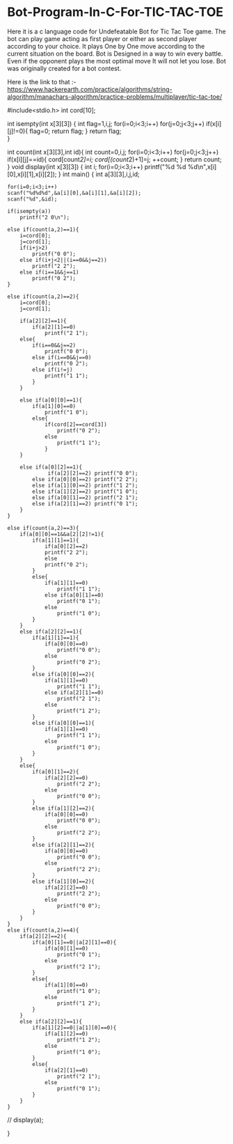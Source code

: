 # Bot-Program-In-C-For-TIC-TAC-TOE

Here it is a c language code for Undefeatable Bot for Tic Tac Toe game. The bot can play game acting as first player or either as second player according to your choice. It plays One by One move according to the current situation on the board. Bot is Designed in a way to win every battle. Even if the opponent plays the most optimal move It will not let you lose. Bot was originally created for a bot contest.

Here is the link to that :- https://www.hackerearth.com/practice/algorithms/string-algorithm/manachars-algorithm/practice-problems/multiplayer/tic-tac-toe/

#include<stdio.h>
int cord[10];

int isempty(int x[3][3])
{ int flag=1,i,j;
  for(i=0;i<3;i++)
  	for(j=0;j<3;j++)
		if(x[i][j]!=0){ 
			flag=0; 
			return flag;
		} 
   return flag;			
}

int count(int x[3][3],int id){
	int count=0,i,j;
	for(i=0;i<3;i++)
		for(j=0;j<3;j++)
			if(x[i][j]==id){
			    cord[count*2]=i;
			    cord[(count*2)+1]=j;
				++count;
			}
	return count;			
} 
void display(int x[3][3])
{   int i;
	for(i=0;i<3;i++)
	printf("%d %d %d\n",x[i][0],x[i][1],x[i][2]);
}
int main()
{
	int a[3][3],i,j,id;
	
	for(i=0;i<3;i++)
	scanf("%d%d%d",&a[i][0],&a[i][1],&a[i][2]); 
    scanf("%d",&id);
   
	if(isempty(a)) 
		printf("2 0\n");
     	
	else if(count(a,2)==1){ 
	    i=cord[0];
	    j=cord[1];
		if(i+j>2) 
			printf("0 0");
		else if(i+j<2||(i==0&&j==2))
			printf("2 2");	
		else if(i==1&&j==1)
			printf("0 2"); 	
	}
	
	else if(count(a,2)==2){
	    i=cord[0];
	    j=cord[1];
			
		if(a[2][2]==1){
			if(a[2][1]==0) 
				printf("2 1");
		else{
			if(i==0&&j==2)
				printf("0 0");
			else if(i==0&&j==0)
				printf("0 2");
			else if(i!=j) 
				printf("1 1");			
			}	
		}
			
		else if(a[0][0]==1){
			if(a[1][0]==0)
				printf("1 0");
			else{	 
				if(cord[2]==cord[3])
					printf("0 2");
				else
					printf("1 1");	
				}
		}
	
		else if(a[0][2]==1){
			     if(a[2][2]==2) printf("0 0");
			else if(a[0][0]==2) printf("2 2");
			else if(a[1][0]==2) printf("1 2");
			else if(a[1][2]==2) printf("1 0");
			else if(a[0][1]==2) printf("2 1");
			else if(a[2][1]==2) printf("0 1");
		}
	} 
	
	else if(count(a,2)==3){
		if(a[0][0]==1&&a[2][2]!=1){
			if(a[1][1]==1){
				if(a[0][2]==2)
				printf("2 2");
				else
				printf("0 2");
			}
			else{
				if(a[1][1]==0)
					printf("1 1");
				else if(a[0][1]==0)
					printf("0 1");
				else
					printf("1 0");	
			}
		}
		else if(a[2][2]==1){
			if(a[1][1]==1){
				if(a[0][0]==0)
					printf("0 0");
				else
					printf("0 2");	
			}
			else if(a[0][0]==2){
				if(a[1][1]==0)
					printf("1 1");
				else if(a[2][1]==0)
					printf("2 1");
				else
					printf("1 2");		
			}
			else if(a[0][0]==1){
				if(a[1][1]==0)
					printf("1 1");
				else
					printf("1 0");	
			}
		}
		else{ 
			if(a[0][1]==2){
				if(a[2][2]==0)
					printf("2 2");
				else
					printf("0 0");	
			}
			else if(a[1][2]==2){
				if(a[0][0]==0)
					printf("0 0");
				else
					printf("2 2");	
			}	
			else if(a[2][1]==2){
				if(a[0][0]==0)
					printf("0 0");
				else
					printf("2 2");	
			}
			else if(a[1][0]==2){
				if(a[2][2]==0)
					printf("2 2");
				else
					printf("0 0");	
			}
		}
	}
    else if(count(a,2)==4){
    	if(a[2][2]==2){
    		if(a[0][1]==0||a[2][1]==0){
	    		if(a[0][1]==0)
	    			printf("0 1");
	    		else
					printf("2 1");	
	    	}
	    	else{
			    if(a[1][0]==0)
					printf("1 0");
				else
					printf("1 2");		
			}
		}
		else if(a[2][2]==1){
    		if(a[1][2]==0||a[1][0]==0){
				if(a[1][2]==0)	
    				printf("1 2");
    			else
					printf("1 0");	
    		}
    		else{
    			if(a[2][1]==0)
					printf("2 1");
				else
					printf("0 1");			
			}
		}
	}
//	display(a);
	
}
